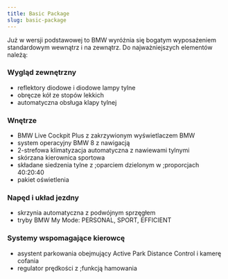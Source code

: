 ```yaml
---
title: Basic Package
slug: basic-package
---
```


Już w wersji podstawowej to BMW wyróżnia się bogatym wyposażeniem standardowym wewnątrz i na zewnątrz. Do najważniejszych elementów należą:

### Wygląd zewnętrzny

- reflektory diodowe i diodowe lampy tylne
- obręcze kół ze stopów lekkich
- automatyczna obsługa klapy tylnej

### Wnętrze

- BMW Live Cockpit Plus z zakrzywionym wyświetlaczem BMW
- system operacyjny BMW 8 z nawigacją
- 2-strefowa klimatyzacja automatyczna z nawiewami tylnymi
- skórzana kierownica sportowa
- składane siedzenia tylne z ;oparciem dzielonym w ;proporcjach 40:20:40
- pakiet oświetlenia

### Napęd i układ jezdny

- skrzynia automatyczna z podwójnym sprzęgłem
- tryby BMW My Mode: PERSONAL, SPORT, EFFICIENT

### Systemy wspomagające kierowcę

- asystent parkowania obejmujący Active Park Distance Control i kamerę cofania
- regulator prędkości z ;funkcją hamowania
